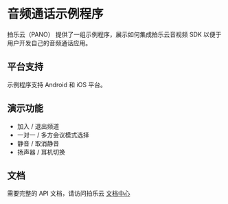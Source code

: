 # 音频通话示例程序

拍乐云（PANO） 提供了一组示例程序，展示如何集成拍乐云音视频 SDK 以便于用户开发自己的音频通话应用。

## 平台支持

示例程序支持 Android 和 iOS 平台。

## 演示功能

- 加入 / 退出频道
- 一对一 / 多方会议模式选择
- 静音 / 取消静音
- 扬声器 / 耳机切换

## 文档

需要完整的 API 文档，请访问拍乐云 [文档中心](https://developer.pano.video/sdk/sdkapi/)

